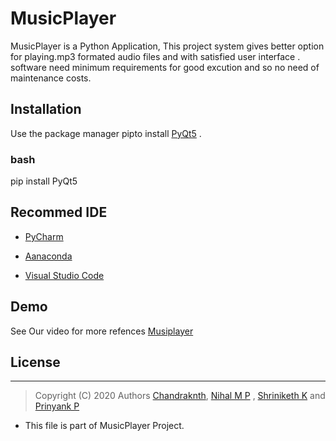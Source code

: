 # MusicPlayer

MusicPlayer  is a Python Application, This project system gives better option for playing.mp3 formated audio files and  with satisfied user interface .
software need minimum requirements for good excution  and so no need of maintenance costs.

## Installation

Use the package manager pipto install [PyQt5](https://pypi.org/project/PyQt5/) .
### bash
pip install PyQt5

## Recommed IDE 
- [PyCharm](https://www.jetbrains.com/pycharm/download/#section=windows) 
 - [Aanaconda](https://www.anaconda.com/)

- [Visual Studio Code](https://code.visualstudio.com/)


## Demo
See Our video for more refences [Musiplayer]()

## License
 *******************************************************
> Copyright (C) 2020 Authors
      [Chandraknth](https://github.com/chandru1003),
     [Nihal M P](https://github.com/Nihal-47) ,
     [Shriniketh K](https://github.com/shriniketkatti) and
     [Prinyank P](https://github.com/Priyanka-Patil-2605)
 

 * This file is part of MusicPlayer Project.
 
